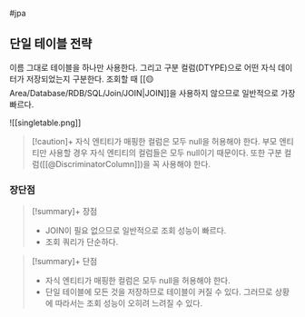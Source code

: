 #jpa 

## 단일 테이블 전략
이름 그대로 테이블을 하나만 사용한다. 그리고 구분 컬럼(DTYPE)으로 어떤 자식 데이터가 저장되었는지 구분한다. 조회할 때 [[🟡 Area/Database/RDB/SQL/Join/JOIN|JOIN]]을 사용하지 않으므로 일반적으로 가장 빠르다.

![[singletable.png]]
> [!caution]+ 
> 자식 엔티티가 매핑한 컬럼은 모두 null을 허용해야 한다. 부모 엔티티만 사용할 경우 자식 엔티티의 컬럼들은 모두 null이기 때문이다. 또한 구분 컬럼([[@DiscriminatorColumn]])을 꼭 사용해야 한다.


### 장단점
> [!summary]+ 장점
> + JOIN이 필요 없으므로 일반적으로 조회 성능이 빠르다.
> + 조회 쿼리가 단순하다.

> [!summary]+ 단점
> + 자식 엔티티가 매핑한 컬럼은 모두 null을 허용해야 한다.
> + 단일 테이블에 모든 것을 저장하므로 테이블이 커질 수 있다. 그러므로 상황에 따라서는 조회 성능이 오히려 느려질 수 있다.